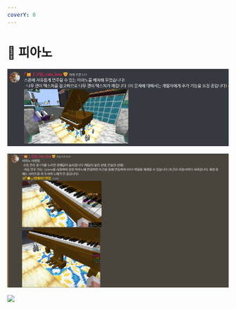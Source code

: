 ```yaml
---
coverY: 0
---
```


# 🎹 피아노

![](<../../../../../.gitbook/assets/image (1) (2).png>)

![](<../../../../../.gitbook/assets/image (5).png>)

![](../../../../../.gitbook/assets/2022-07-29\_22.41.58.png)

##
